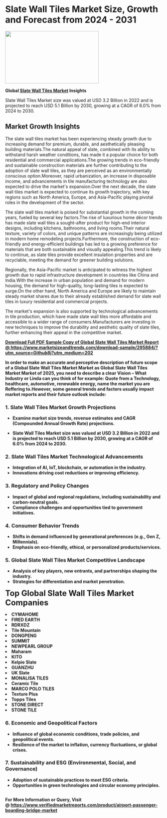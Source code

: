 <H1>Slate Wall Tiles Market Size, Growth and Forecast from 2024 - 2031</H1><img class="aligncenter size-medium wp-image-584254" src="https://thirdeyenews.in/wp-content/uploads/2024/09/Global-Market-Research-300x168.jpeg" alt="" width="300" height="168" /><p><strong>Global&nbsp;<a href="https://www.marketsizeandtrends.com/download-sample/295884/?utm_source=Github8j?utm_medium=202">Slate Wall Tiles Market</a> Insights</strong></p><p>Slate Wall Tiles Market size was valued at USD 3.2 Billion in 2022 and is projected to reach USD 5.1 Billion by 2030, growing at a CAGR of 6.0% from 2024 to 2030.</p><p><h2>Market Growth Insights</h2> <p>The slate wall tiles market has been experiencing steady growth due to increasing demand for premium, durable, and aesthetically pleasing building materials.The natural appeal of slate, combined with its ability to withstand harsh weather conditions, has made it a popular choice for both residential and commercial applications.The growing trends in eco-friendly and sustainable construction materials are further contributing to the adoption of slate wall tiles, as they are perceived as an environmentally conscious option.Moreover, rapid urbanization, an increase in disposable income, and advancements in tile manufacturing technology are also expected to drive the market's expansion.Over the next decade, the slate wall tiles market is expected to continue its growth trajectory, with key regions such as North America, Europe, and Asia-Pacific playing pivotal roles in the development of the sector.</p> <p><strong><a href="#"></a></strong></p> <p>The slate wall tiles market is poised for substantial growth in the coming years, fueled by several key factors.The rise of luxurious home décor trends has made slate wall tiles a sought-after product for high-end interior designs, including kitchens, bathrooms, and living rooms.Their natural texture, variety of colors, and unique patterns are increasingly being utilized in modern home remodeling projects.Furthermore, the construction of eco-friendly and energy-efficient buildings has led to a growing preference for materials that are both sustainable and visually appealing.This trend is likely to continue, as slate tiles provide excellent insulation properties and are recyclable, meeting the demand for greener building solutions.</p> <p>Regionally, the Asia-Pacific market is anticipated to witness the highest growth due to rapid infrastructure development in countries like China and India.With the increase in urban population and demand for modern housing, the demand for high-quality, long-lasting tiles is expected to surge.On the other hand, North America and Europe are likely to maintain steady market shares due to their already established demand for slate wall tiles in luxury residential and commercial projects.</p> <p>The market's expansion is also supported by technological advancements in tile production, which have made slate wall tiles more affordable and accessible to a wider range of consumers.Manufacturers are investing in new techniques to improve the durability and aesthetic quality of slate tiles, further enhancing their appeal in the competitive market.</p> <p><strong><a href="#"></p><p><span class=""><strong>Download Full PDF Sample Copy of Global Slate Wall Tiles Market Report</strong> @ <a href="https://www.marketsizeandtrends.com/download-sample/295884/?utm_source=Github8j?utm_medium=202" target="_blank">https://www.marketsizeandtrends.com/download-sample/295884/?utm_source=Github8j?utm_medium=202</a></span></p><p>In order to make an accurate and perceptive description of future scope of a Global&nbsp;Slate Wall Tiles Market Market as Global&nbsp;Slate Wall Tiles Market Market of 2025, you need to describe a clear Vision &ndash; What Industry or Linda can you think of for example: Quote from a Technology, healthcare, automotive, renewable energy, name the market you are Reffering to.However, some general trends and factors usually impact market reports and their future outlook include:</p><h3>1.&nbsp;<strong>Slate Wall Tiles Market Growth Projections</strong></h3><ul><li>Examine market size trends, revenue estimates and CAGR (Compounded Annual Growth Rate) projections.</li><li><p>Slate Wall Tiles Market size was valued at USD 3.2 Billion in 2022 and is projected to reach USD 5.1 Billion by 2030, growing at a CAGR of 6.0% from 2024 to 2030.</p></li></ul><h3>2.&nbsp;<strong>Slate Wall Tiles Market Technological Advancements</strong></h3><ul><li>Integration of AI, IoT, blockchain, or automation in the industry.</li><li>Innovations driving cost reductions or improving efficiency.</li></ul><h3>3.&nbsp;<strong>Regulatory and Policy Changes</strong></h3><ul><li>Impact of global and regional regulations, including sustainability and carbon-neutral goals.</li><li>Compliance challenges and opportunities tied to government initiatives.</li></ul><h3>4.&nbsp;<strong>Consumer Behavior Trends</strong></h3><ul><li>Shifts in demand influenced by generational preferences (e.g., Gen Z, Millennials).</li><li>Emphasis on eco-friendly, ethical, or personalized products/services.</li></ul><h3>5.&nbsp;<strong>Global Slate Wall Tiles Market Competitive Landscape</strong></h3><ul><li>Analysis of key players, new entrants, and partnerships shaping the industry.</li><li>Strategies for differentiation and market penetration.</li></ul><p data-pm-slice="1 1 []"><span style="color: inherit; font-family: inherit; font-size: 25px;">Top Global Slate Wall Tiles Market Companies</span></p><div class="" data-test-id=""><p><li>CYMAHOME</li><li> FIRED EARTH</li><li> RDRXDZ</li><li> Tile Mountain</li><li> DONGPENG</li><li> SUMMIT</li><li> NEWPEARL GROUP</li><li> Maharam</li><li> KITO</li><li> Kelpie Slate</li><li> GUANZHU</li><li> UK Slate</li><li> MONALISA TILES</li><li> Ceramic Tile</li><li> MARCO POLO TILES</li><li> Texture Plus</li><li> Topps Tiles</li><li> STONE DIRECT</li><li> STONE TILE</li></p></div><h3>6.&nbsp;<strong>Economic and Geopolitical Factors</strong></h3><ul><li>Influence of global economic conditions, trade policies, and geopolitical events.</li><li>Resilience of the market to inflation, currency fluctuations, or global crises.</li></ul><h3>7.&nbsp;<strong>Sustainability and ESG (Environmental, Social, and Governance)</strong></h3><ul><li>Adoption of sustainable practices to meet ESG criteria.</li><li>Opportunities in green technologies and circular economy principles.</li></ul><h2><strong style="font-size: 14px;">For More Information or Query, Visit @&nbsp;</strong><a style="background-color: #ffffff; font-size: 14px;" href="https://www.marketsizeandtrends.com/report/slate-wall-tiles-market/" target="_blank">https://www.verifiedmarketreports.com/product/airport-passenger-boarding-bridge-market</a></h2>